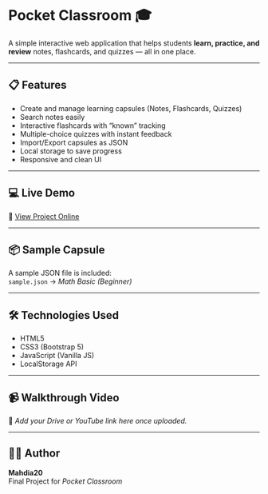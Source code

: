 # Pocket Classroom 🎓

A simple interactive web application that helps students **learn, practice, and review** notes, flashcards, and quizzes — all in one place.

---

## 📋 Features
- Create and manage learning capsules (Notes, Flashcards, Quizzes)
- Search notes easily
- Interactive flashcards with “known” tracking
- Multiple-choice quizzes with instant feedback
- Import/Export capsules as JSON
- Local storage to save progress
- Responsive and clean UI

---

## 💻 Live Demo
🔗 [View Project Online](https://mahdia20.github.io/pocket-classroom/)

---

## 📦 Sample Capsule
A sample JSON file is included:  
`sample.json` → *Math Basic (Beginner)*

---

## 🛠 Technologies Used
- HTML5  
- CSS3 (Bootstrap 5)  
- JavaScript (Vanilla JS)  
- LocalStorage API  

---

## 📹 Walkthrough Video
🎥 *Add your Drive or YouTube link here once uploaded.*

---

## 👩‍💻 Author
**Mahdia20**  
Final Project for *Pocket Classroom*
